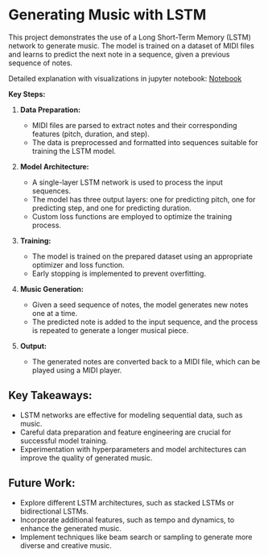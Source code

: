 # Generating Music with LSTM

This project demonstrates the use of a Long Short-Term Memory (LSTM) network to generate music. The model is trained on a dataset of MIDI files and learns to predict the next note in a sequence, given a previous sequence of notes.

Detailed explanation with visualizations in jupyter notebook: [Notebook](MusicGenerator.ipynb)

**Key Steps:**

1. **Data Preparation:**
   - MIDI files are parsed to extract notes and their corresponding features (pitch, duration, and step).
   - The data is preprocessed and formatted into sequences suitable for training the LSTM model.

2. **Model Architecture:**
   - A single-layer LSTM network is used to process the input sequences.
   - The model has three output layers: one for predicting pitch, one for predicting step, and one for predicting duration.
   - Custom loss functions are employed to optimize the training process.

3. **Training:**
   - The model is trained on the prepared dataset using an appropriate optimizer and loss function.
   - Early stopping is implemented to prevent overfitting.

4. **Music Generation:**
   - Given a seed sequence of notes, the model generates new notes one at a time.
   - The predicted note is added to the input sequence, and the process is repeated to generate a longer musical piece.

5. **Output:**
   - The generated notes are converted back to a MIDI file, which can be played using a MIDI player.

## Key Takeaways:

- LSTM networks are effective for modeling sequential data, such as music.
- Careful data preparation and feature engineering are crucial for successful model training.
- Experimentation with hyperparameters and model architectures can improve the quality of generated music.

## Future Work:
- Explore different LSTM architectures, such as stacked LSTMs or bidirectional LSTMs.
- Incorporate additional features, such as tempo and dynamics, to enhance the generated music.
- Implement techniques like beam search or sampling to generate more diverse and creative music.
